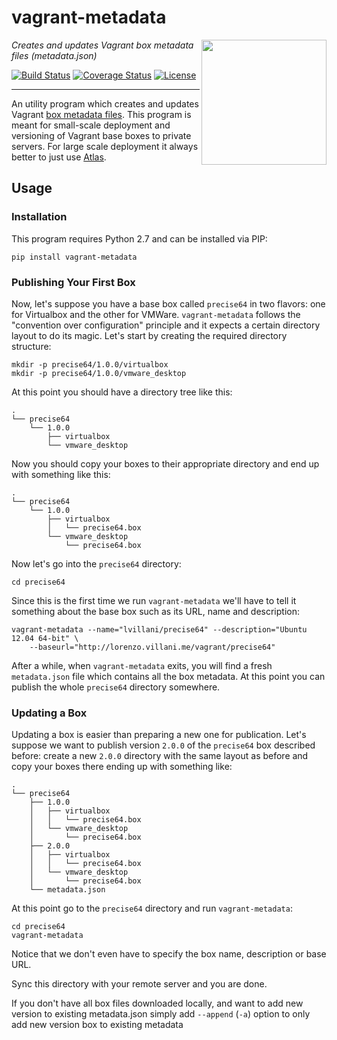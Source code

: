 # vagrant-metadata

<img src="https://rawgit.com/lvillani/vagrant-metadata/master/logo.svg" align="right" width="200" height="200"/>

_Creates and updates Vagrant box metadata files (metadata.json)_

[![Build Status](https://img.shields.io/travis/lvillani/vagrant-metadata.svg?style=flat)](https://travis-ci.org/lvillani/vagrant-metadata)
[![Coverage Status](http://img.shields.io/coveralls/lvillani/vagrant-metadata.svg?style=flat)](https://coveralls.io/r/lvillani/vagrant-metadata)
[![License](http://img.shields.io/badge/license-MIT-blue.svg?style=flat)](http://choosealicense.com/licenses/mit/)

--------------------------------------------------------------------------------

An utility program which creates and updates Vagrant
[box metadata files](http://docs.vagrantup.com/v2/boxes/format.html). This program is meant for
small-scale deployment and versioning of Vagrant base boxes to private servers. For large scale
deployment it always better to just use [Atlas](https://atlas.hashicorp.com/).


## Usage

### Installation

This program requires Python 2.7 and can be installed via PIP:

    pip install vagrant-metadata


### Publishing Your First Box

Now, let's suppose you have a base box called `precise64` in two flavors: one for Virtualbox and
the other for VMWare. `vagrant-metadata` follows the "convention over configuration" principle and
it expects a certain directory layout to do its magic. Let's start by creating the required
directory structure:

    mkdir -p precise64/1.0.0/virtualbox
    mkdir -p precise64/1.0.0/vmware_desktop

At this point you should have a directory tree like this:

    .
    └── precise64
        └── 1.0.0
            ├── virtualbox
            └── vmware_desktop

Now you should copy your boxes to their appropriate directory and end up with something like this:

    .
    └── precise64
        └── 1.0.0
            ├── virtualbox
            │   └── precise64.box
            └── vmware_desktop
                └── precise64.box

Now let's go into the `precise64` directory:

    cd precise64

Since this is the first time we run `vagrant-metadata` we'll have to tell it something about the
base box such as its URL, name and description:

    vagrant-metadata --name="lvillani/precise64" --description="Ubuntu 12.04 64-bit" \
        --baseurl="http://lorenzo.villani.me/vagrant/precise64"

After a while, when `vagrant-metadata` exits, you will find a fresh `metadata.json` file which
contains all the box metadata. At this point you can publish the whole `precise64` directory
somewhere.


### Updating a Box

Updating a box is easier than preparing a new one for publication. Let's suppose we want to
publish version `2.0.0` of the `precise64` box described before: create a new `2.0.0` directory
with the same layout as before and copy your boxes there ending up with something like:

    .
    └── precise64
        ├── 1.0.0
        │   ├── virtualbox
        │   │   └── precise64.box
        │   └── vmware_desktop
        │       └── precise64.box
        ├── 2.0.0
        │   ├── virtualbox
        │   │   └── precise64.box
        │   └── vmware_desktop
        │       └── precise64.box
        └── metadata.json

At this point go to the `precise64` directory and run `vagrant-metadata`:

    cd precise64
    vagrant-metadata

Notice that we don't even have to specify the box name, description or base URL.

Sync this directory with your remote server and you are done.

If you don't have all box files downloaded locally, and want to add new version
to existing metadata.json simply add `--append` (`-a`) option to only add new
version box to existing metadata
